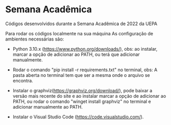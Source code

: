 # Semana Acadêmica
Códigos desenvolvidos durante a Semana Acadêmica de 2022 da UEPA

Para rodar os códigos localmente na sua máquina
As configuração de ambientes necessárias são:

- Python 3.10.x (https://www.python.org/downloads/), obs: ao instalar, marcar a opção de adicionar ao PATH, ou terá que adicionar manualmente.

- Rodar o comando "pip install -r requirements.txt" no terminal, obs: A pasta aberta no terminal tem que ser a mesma onde o arquivo se encontra.

- Instalar o graphviz(https://graphviz.org/download/), pode baixar a versão mais recente do site e ao instalar marcar a opção de adicionar ao PATH, ou rodar o comando "winget install graphviz" no terminal e adicionar manualmente ao PATH.

- Instalar o Visual Studio Code (https://code.visualstudio.com/).

